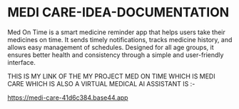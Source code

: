 # MEDI CARE-IDEA-DOCUMENTATION
Med On Time is a smart medicine reminder app that helps users take their medicines on time. It sends timely notifications, tracks medicine history, and allows easy management of schedules. Designed for all age groups, it ensures better health and consistency through a simple and user-friendly interface.

THIS IS MY LINK OF THE MY PROJECT MED ON TIME WHICH IS MEDI CARE WHICH IS ALSO A VIRTUAL MEDICAL AI ASSISTANT IS :-

https://medi-care-41d6c384.base44.app
